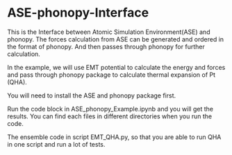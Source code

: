# ASE-phonopy-Interface
This is the Interface between Atomic Simulation Environment(ASE) and phonopy. The forces calculation from ASE can be generated and ordered in the format of phonopy. And then passes through phonopy for further calculation.

In the example, we will use EMT potential to calculate the energy and forces and pass through phonopy package to calculate thermal expansion of Pt (QHA).

You will need to install the ASE and phonopy package first. 

Run the code block in ASE_phonopy_Example.ipynb and you will get the results. You can find each files in different directories when you run the code.

The ensemble code in script EMT_QHA.py, so that you are able to run QHA in one script and run a lot of tests. 
